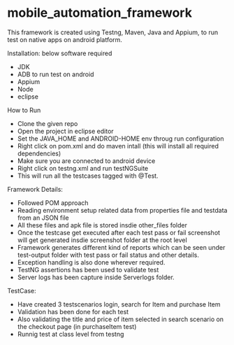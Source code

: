 # mobile_automation_framework

This framework is created using Testng, Maven, Java and Appium, to run test on native apps on android platform.

Installation: below software required
- JDK
- ADB to run test on android
- Appium
- Node
- eclipse

How to Run
- Clone the given repo
- Open the project in eclipse editor
- Set the JAVA_HOME and ANDROID-HOME env throug run configuration
- Right click on pom.xml and do maven intall (this will install all required dependencies)
- Make sure you are connected to android device
- Right click on testng.xml and run testNGSuite
- This will run all the testcases tagged with @Test.

Framework Details:
- Followed POM approach
- Reading environment setup related data from properties file and testdata from an JSON file
- All these files and apk file is stored insdie other_files folder
- Once the testcase get executed after each test pass or fail screenshot will get generated insdie screenshot folder at the root level
- Framework generates different kind of reports which can be seen under test-output folder with test pass or fail status and other details.
- Exception handling is also done wherever required.
- TestNG assertions has been used to validate test
- Server logs has been capture inside Serverlogs folder.

TestCase:
- Have created 3 testscenarios 
    login, search for Item and purchase Item
- Validation has been done for each test
- Also validating the title and price of item selected in search scenario on the checkout page (in purchaseItem test)
- Runnig test at class level from testng

